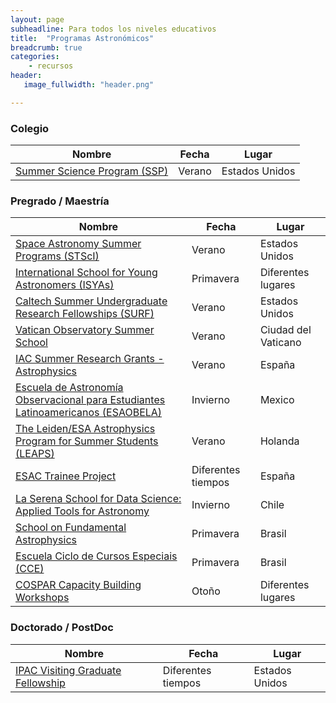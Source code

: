 ```yaml
---
layout: page
subheadline: Para todos los niveles educativos
title:  "Programas Astronómicos"
breadcrumb: true
categories:
    - recursos
header:
   image_fullwidth: "header.png"

---
```


### Colegio 

| Nombre                                                     | Fecha  | Lugar          |
|------------------------------------------------------------|--------|----------------|
| [Summer Science Program (SSP)](https://summerscience.org/) | Verano | Estados Unidos |

### Pregrado / Maestría

| Nombre                                                                                                                               | Fecha              | Lugar               |
|--------------------------------------------------------------------------------------------------------------------------------------|--------------------|---------------------|
| [Space Astronomy Summer Programs (STScI)](http://www.stsci.edu/institute/smo/students)                                               | Verano             | Estados Unidos      |
| [International School for Young Astronomers (ISYAs)](http://www.iau.org/education/commission46/international_school/)                | Primavera          | Diferentes lugares  |
| [Caltech Summer Undergraduate Research Fellowships (SURF)](http://www.surf.caltech.edu/)                                             | Verano             | Estados Unidos      |
| [Vatican Observatory Summer School](http://www.vaticanobservatory.va/content/specolavaticana/en/summer-schools--voss-/voss-faq.html) | Verano             | Ciudad del Vaticano |
| [IAC Summer Research Grants - Astrophysics](http://www.iac.es/ensenanza/BECAS/Verano/index_ver.html)                                 | Verano             | España              |
| [Escuela de Astronomía Observacional para Estudiantes Latinoamericanos (ESAOBELA)](http://www.astroscu.unam.mx/cursos/esaobela/)     | Invierno           | Mexico              |
| [The Leiden/ESA Astrophysics Program for Summer Students (LEAPS)](http://leaps.strw.leidenuniv.nl/)                                  | Verano             | Holanda             |
| [ESAC Trainee Project](https://www.cosmos.esa.int/web/esac-trainees)                                                                 | Diferentes tiempos | España              |
| [La Serena School for Data Science: Applied Tools for Astronomy](http://www.aura-o.aura-astronomy.org/winter_school/)                | Invierno           | Chile               |
| [School on Fundamental Astrophysics](http://www.ictp-saifr.org/?page_id=2373)                                                        | Primavera          | Brasil              |
| [Escuela Ciclo de Cursos Especiais (CCE)](http://www.on.br/cce/2013/en/index.html)                                                   | Primavera          | Brasil              |
| [COSPAR Capacity Building Workshops](https://cosparhq.cnes.fr/events/cb-workshops)                                                   | Otoño              | Diferentes lugares  |

### Doctorado / PostDoc

| Nombre                                                                                     | Fecha              | Lugar          |
|--------------------------------------------------------------------------------------------|--------------------|----------------|
| [IPAC Visiting Graduate Fellowship](https://www.ipac.caltech.edu/page/graduate-fellowship) | Diferentes tiempos | Estados Unidos |


